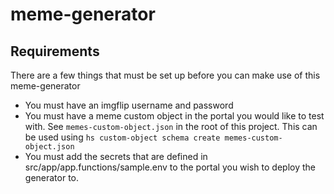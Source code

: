 # meme-generator

## Requirements
There are a few things that must be set up before you can make use of this meme-generator
- You must have an imgflip username and password
- You must have a meme custom object in the portal you would like to test with.  See `memes-custom-object.json` in the root of this project.  This can be used using `hs custom-object schema create memes-custom-object.json`
- You must add the secrets that are defined in src/app/app.functions/sample.env to the portal you wish to deploy the generator to.

